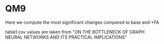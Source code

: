 # QM9
Here we compute the most significant changes compared to base and +FA

table1.csv values are taken from "ON THE BOTTLENECK OF GRAPH NEURAL NETWORKS
AND ITS PRACTICAL IMPLICATIONS"


